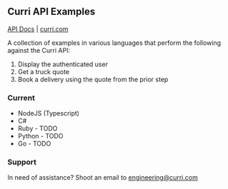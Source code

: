 Curri API Examples
-------------------

[API Docs](https://docs.curri.com) | [curri.com](https://www.curri.com)

A collection of examples in various languages that perform the following against the Curri API:

1. Display the authenticated user
2. Get a truck quote
3. Book a delivery using the quote from the prior step

### Current

- NodeJS (Typescript)
- C#
- Ruby - TODO
- Python - TODO
- Go - TODO

### Support

In need of assistance? Shoot an email to [engineering@curri.com](mailto:engineering@curri.com)
